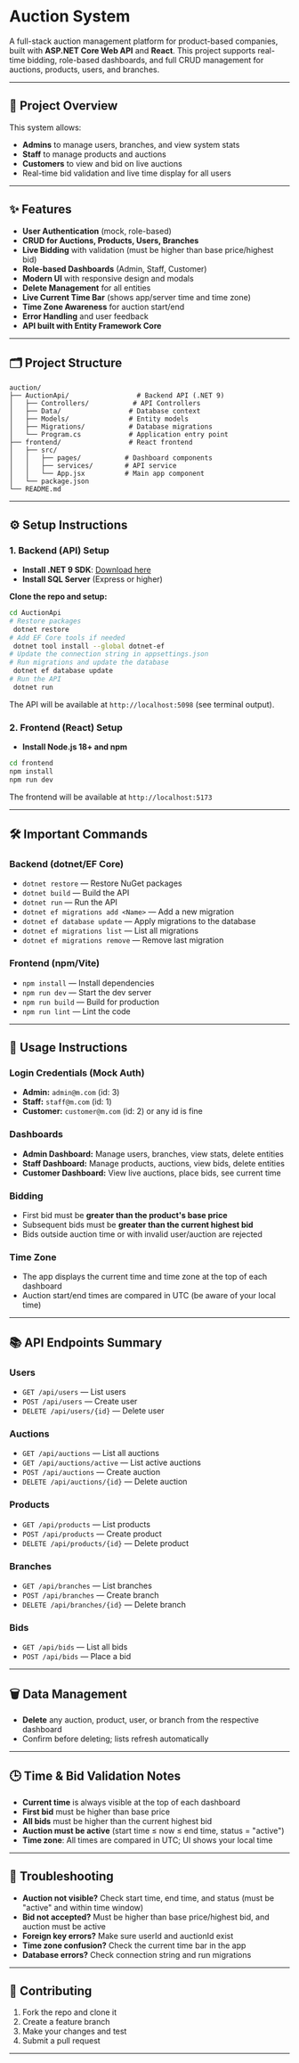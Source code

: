 # Auction System

A full-stack auction management platform for product-based companies, built with **ASP.NET Core Web API** and **React**. This project supports real-time bidding, role-based dashboards, and full CRUD management for auctions, products, users, and branches.

---

## 🚀 Project Overview

This system allows:
- **Admins** to manage users, branches, and view system stats
- **Staff** to manage products and auctions
- **Customers** to view and bid on live auctions
- Real-time bid validation and live time display for all users

---

## ✨ Features

- **User Authentication** (mock, role-based)
- **CRUD for Auctions, Products, Users, Branches**
- **Live Bidding** with validation (must be higher than base price/highest bid)
- **Role-based Dashboards** (Admin, Staff, Customer)
- **Modern UI** with responsive design and modals
- **Delete Management** for all entities
- **Live Current Time Bar** (shows app/server time and time zone)
- **Time Zone Awareness** for auction start/end
- **Error Handling** and user feedback
- **API built with Entity Framework Core**

---

## 🗂️ Project Structure

```
auction/
├── AuctionApi/                 # Backend API (.NET 9)
│   ├── Controllers/           # API Controllers
│   ├── Data/                 # Database context
│   ├── Models/               # Entity models
│   ├── Migrations/           # Database migrations
│   └── Program.cs            # Application entry point
├── frontend/                 # React frontend
│   ├── src/
│   │   ├── pages/           # Dashboard components
│   │   ├── services/        # API service
│   │   └── App.jsx          # Main app component
│   └── package.json
└── README.md
```

---

## ⚙️ Setup Instructions

### 1. **Backend (API) Setup**

- **Install .NET 9 SDK**: [Download here](https://dotnet.microsoft.com/download)
- **Install SQL Server** (Express or higher)

**Clone the repo and setup:**
```bash
cd AuctionApi
# Restore packages
 dotnet restore
# Add EF Core tools if needed
 dotnet tool install --global dotnet-ef
# Update the connection string in appsettings.json
# Run migrations and update the database
 dotnet ef database update
# Run the API
 dotnet run
```

The API will be available at `http://localhost:5098` (see terminal output).

### 2. **Frontend (React) Setup**

- **Install Node.js 18+ and npm**

```bash
cd frontend
npm install
npm run dev
```

The frontend will be available at `http://localhost:5173`

---

## 🛠️ Important Commands

### **Backend (dotnet/EF Core)**
- `dotnet restore` — Restore NuGet packages
- `dotnet build` — Build the API
- `dotnet run` — Run the API
- `dotnet ef migrations add <Name>` — Add a new migration
- `dotnet ef database update` — Apply migrations to the database
- `dotnet ef migrations list` — List all migrations
- `dotnet ef migrations remove` — Remove last migration

### **Frontend (npm/Vite)**
- `npm install` — Install dependencies
- `npm run dev` — Start the dev server
- `npm run build` — Build for production
- `npm run lint` — Lint the code

---

## 👤 Usage Instructions

### **Login Credentials (Mock Auth)**
- **Admin:** `admin@m.com` (id: 3)
- **Staff:** `staff@m.com` (id: 1)
- **Customer:** `customer@m.com` (id: 2) or any id is fine

### **Dashboards**
- **Admin Dashboard:** Manage users, branches, view stats, delete entities
- **Staff Dashboard:** Manage products, auctions, view bids, delete entities
- **Customer Dashboard:** View live auctions, place bids, see current time

### **Bidding**
- First bid must be **greater than the product's base price**
- Subsequent bids must be **greater than the current highest bid**
- Bids outside auction time or with invalid user/auction are rejected

### **Time Zone**
- The app displays the current time and time zone at the top of each dashboard
- Auction start/end times are compared in UTC (be aware of your local time)

---

## 📚 API Endpoints Summary

### **Users**
- `GET /api/users` — List users
- `POST /api/users` — Create user
- `DELETE /api/users/{id}` — Delete user

### **Auctions**
- `GET /api/auctions` — List all auctions
- `GET /api/auctions/active` — List active auctions
- `POST /api/auctions` — Create auction
- `DELETE /api/auctions/{id}` — Delete auction

### **Products**
- `GET /api/products` — List products
- `POST /api/products` — Create product
- `DELETE /api/products/{id}` — Delete product

### **Branches**
- `GET /api/branches` — List branches
- `POST /api/branches` — Create branch
- `DELETE /api/branches/{id}` — Delete branch

### **Bids**
- `GET /api/bids` — List all bids
- `POST /api/bids` — Place a bid

---

## 🗑️ Data Management
- **Delete** any auction, product, user, or branch from the respective dashboard
- Confirm before deleting; lists refresh automatically

---

## 🕒 Time & Bid Validation Notes
- **Current time** is always visible at the top of each dashboard
- **First bid** must be higher than base price
- **All bids** must be higher than the current highest bid
- **Auction must be active** (start time ≤ now ≤ end time, status = "active")
- **Time zone**: All times are compared in UTC; UI shows your local time

---

## 🐞 Troubleshooting
- **Auction not visible?** Check start time, end time, and status (must be "active" and within time window)
- **Bid not accepted?** Must be higher than base price/highest bid, and auction must be active
- **Foreign key errors?** Make sure userId and auctionId exist
- **Time zone confusion?** Check the current time bar in the app
- **Database errors?** Check connection string and run migrations

---

## 🤝 Contributing
1. Fork the repo and clone it
2. Create a feature branch
3. Make your changes and test
4. Submit a pull request

---
